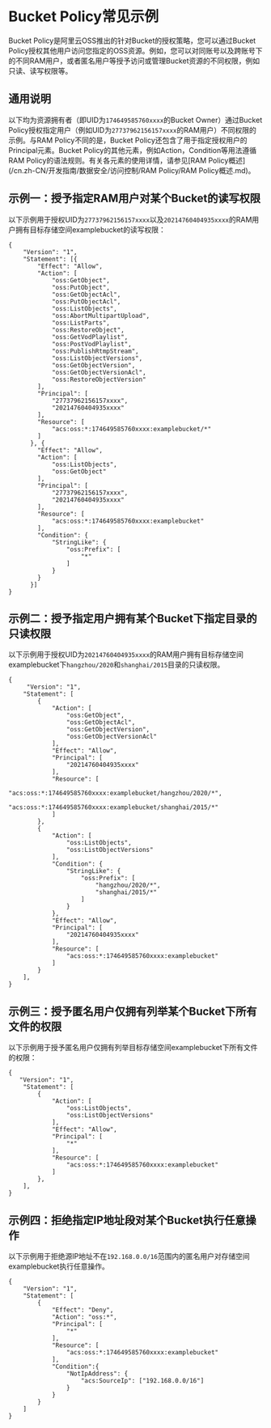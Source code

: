 # Bucket Policy常见示例

Bucket Policy是阿里云OSS推出的针对Bucket的授权策略，您可以通过Bucket Policy授权其他用户访问您指定的OSS资源。例如，您可以对同账号以及跨账号下的不同RAM用户，或者匿名用户等授予访问或管理Bucket资源的不同权限，例如只读、读写权限等。

## 通用说明

以下均为资源拥有者（即UID为`174649585760xxxx`的Bucket Owner）通过Bucket Policy授权指定用户（例如UID为`27737962156157xxxx`的RAM用户）不同权限的示例。与RAM Policy不同的是，Bucket Policy还包含了用于指定授权用户的Principal元素。Bucket Policy的其他元素，例如Action，Condition等用法遵循RAM Policy的语法规则。有关各元素的使用详情，请参见[RAM Policy概述](/cn.zh-CN/开发指南/数据安全/访问控制/RAM Policy/RAM Policy概述.md)。

## 示例一：授予指定RAM用户对某个Bucket的读写权限

以下示例用于授权UID为`27737962156157xxxx`以及`20214760404935xxxx`的RAM用户拥有目标存储空间examplebucket的读写权限：

```
{    
    "Version": "1",
    "Statement": [{
        "Effect": "Allow",
        "Action": [
            "oss:GetObject",
            "oss:PutObject",
            "oss:GetObjectAcl",
            "oss:PutObjectAcl",
            "oss:ListObjects",
            "oss:AbortMultipartUpload",
            "oss:ListParts",
            "oss:RestoreObject",
            "oss:GetVodPlaylist",
            "oss:PostVodPlaylist",
            "oss:PublishRtmpStream",
            "oss:ListObjectVersions",
            "oss:GetObjectVersion",
            "oss:GetObjectVersionAcl",
            "oss:RestoreObjectVersion"
        ],
        "Principal": [
            "27737962156157xxxx",
            "20214760404935xxxx"
        ],
        "Resource": [
            "acs:oss:*:174649585760xxxx:examplebucket/*"
        ]
      }, {
        "Effect": "Allow",
        "Action": [
            "oss:ListObjects",
            "oss:GetObject"
        ],
        "Principal": [
            "27737962156157xxxx",
            "20214760404935xxxx"
        ],
        "Resource": [
            "acs:oss:*:174649585760xxxx:examplebucket"
        ],
        "Condition": {
            "StringLike": {
                "oss:Prefix": [
                    "*"
                ]
            }
        }
      }]      
}
```

## 示例二：授予指定用户拥有某个Bucket下指定目录的只读权限

以下示例用于授权UID为`20214760404935xxxx`的RAM用户拥有目标存储空间examplebucket下`hangzhou/2020`和`shanghai/2015`目录的只读权限。

```
{
     "Version": "1",
    "Statement": [
        {
            "Action": [
                "oss:GetObject",
                "oss:GetObjectAcl",
                "oss:GetObjectVersion",
                "oss:GetObjectVersionAcl"
            ],
            "Effect": "Allow",
            "Principal": [
                "20214760404935xxxx"
            ],
            "Resource": [
                "acs:oss:*:174649585760xxxx:examplebucket/hangzhou/2020/*",
                "acs:oss:*:174649585760xxxx:examplebucket/shanghai/2015/*"
            ]
        },
        {
            "Action": [
                "oss:ListObjects",
                "oss:ListObjectVersions"
            ],
            "Condition": {
                "StringLike": {
                    "oss:Prefix": [
                        "hangzhou/2020/*",
                        "shanghai/2015/*"
                    ]
                }
            },
            "Effect": "Allow",
            "Principal": [
                "20214760404935xxxx"
            ],
            "Resource": [
                "acs:oss:*:174649585760xxxx:examplebucket"
            ]
        }
    ],
}
```

## 示例三：授予匿名用户仅拥有列举某个Bucket下所有文件的权限

以下示例用于授予匿名用户仅拥有列举目标存储空间examplebucket下所有文件的权限：

```
{   
   "Version": "1",
    "Statement": [
        {
            "Action": [
                "oss:ListObjects",
                "oss:ListObjectVersions"
            ],
            "Effect": "Allow",            
            "Principal": [
                "*"
            ],            
            "Resource": [
                "acs:oss:*:174649585760xxxx:examplebucket"
            ]
        },
    ],    
}
```

## 示例四：拒绝指定IP地址段对某个Bucket执行任意操作

以下示例用于拒绝源IP地址不在`192.168.0.0/16`范围内的匿名用户对存储空间examplebucket执行任意操作。

```
{
    "Version": "1",
    "Statement": [
        {
            "Effect": "Deny",
            "Action": "oss:*",
            "Principal": [
                "*"
            ],
            "Resource": [
                "acs:oss:*:174649585760xxxx:examplebucket"
            ],
            "Condition":{
                "NotIpAddress": {
                    "acs:SourceIp": ["192.168.0.0/16"]
                }
            }
        }
    ]
}
```

